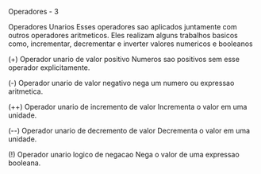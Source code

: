
Operadores - 3

Operadores Unarios
Esses operadores sao aplicados juntamente com outros operadores aritmeticos.
Eles realizam alguns trabalhos basicos como, incrementar, decrementar e 
inverter valores numericos e booleanos

(+) Operador unario de valor positivo
Numeros sao positivos sem esse operador explicitamente.

(-) Operador unario de valor negativo
nega um numero ou expressao aritmetica.

(++) Operador unario de incremento de valor
Incrementa o valor em uma unidade.

(--) Operador unario de decremento de valor
Decrementa o valor em uma unidade.

(!) Operador unario logico de negacao
Nega o valor de uma expressao booleana.




